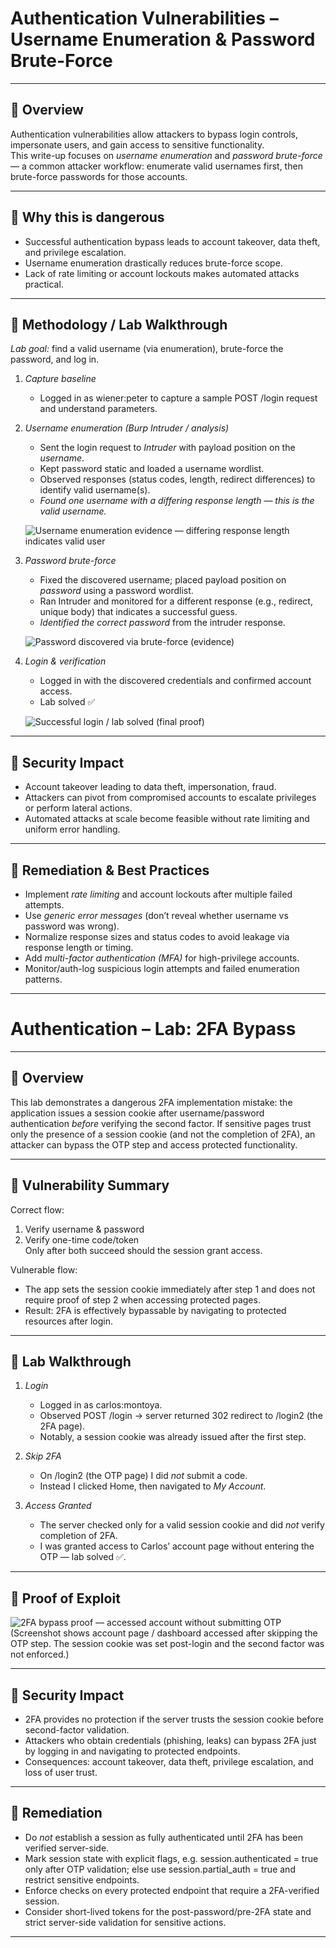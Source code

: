 # Authentication Vulnerabilities – Username Enumeration & Password Brute-Force

---

## 🔹 Overview
Authentication vulnerabilities allow attackers to bypass login controls, impersonate users, and gain access to sensitive functionality.  
This write-up focuses on *username enumeration* and *password brute-force* — a common attacker workflow: enumerate valid usernames first, then brute-force passwords for those accounts.

---

## 🔹 Why this is dangerous
- Successful authentication bypass leads to account takeover, data theft, and privilege escalation.  
- Username enumeration drastically reduces brute-force scope.  
- Lack of rate limiting or account lockouts makes automated attacks practical.

---

## 🔹 Methodology / Lab Walkthrough

*Lab goal:* find a valid username (via enumeration), brute-force the password, and log in.

1. *Capture baseline*
   - Logged in as wiener:peter to capture a sample POST /login request and understand parameters.

2. *Username enumeration (Burp Intruder / analysis)*
   - Sent the login request to *Intruder* with payload position on the *username*.
   - Kept password static and loaded a username wordlist.
   - Observed responses (status codes, length, redirect differences) to identify valid username(s).
   - *Found one username with a differing response length — this is the valid username.*

   ![Username enumeration evidence — differing response length indicates valid user](../images/auth-lab-username-enum.png)

3. *Password brute-force*
   - Fixed the discovered username; placed payload position on *password* using a password wordlist.
   - Ran Intruder and monitored for a different response (e.g., redirect, unique body) that indicates a successful guess.
   - *Identified the correct password* from the intruder response.

   ![Password discovered via brute-force (evidence)](../images/auth-lab-password-found.png)

4. *Login & verification*
   - Logged in with the discovered credentials and confirmed account access.
   - Lab solved ✅

   ![Successful login / lab solved (final proof)](../images/auth-lab-solved.png)

---

## 🔹 Security Impact
- Account takeover leading to data theft, impersonation, fraud.  
- Attackers can pivot from compromised accounts to escalate privileges or perform lateral actions.  
- Automated attacks at scale become feasible without rate limiting and uniform error handling.

---

## 🔹 Remediation & Best Practices
- Implement *rate limiting* and account lockouts after multiple failed attempts.  
- Use *generic error messages* (don’t reveal whether username vs password was wrong).  
- Normalize response sizes and status codes to avoid leakage via response length or timing.  
- Add *multi-factor authentication (MFA)* for high-privilege accounts.  
- Monitor/auth-log suspicious login attempts and failed enumeration patterns.

---

# Authentication – Lab: 2FA Bypass

---

## 🔹 Overview
This lab demonstrates a dangerous 2FA implementation mistake: the application issues a session cookie after username/password authentication *before* verifying the second factor. If sensitive pages trust only the presence of a session cookie (and not the completion of 2FA), an attacker can bypass the OTP step and access protected functionality.

---

## 🔹 Vulnerability Summary
Correct flow:
1. Verify username & password  
2. Verify one-time code/token  
Only after both succeed should the session grant access.

Vulnerable flow:
- The app sets the session cookie immediately after step 1 and does not require proof of step 2 when accessing protected pages.  
- Result: 2FA is effectively bypassable by navigating to protected resources after login.

---

## 🔹 Lab Walkthrough

1. *Login*  
   - Logged in as carlos:montoya.  
   - Observed POST /login → server returned 302 redirect to /login2 (the 2FA page).  
   - Notably, a session cookie was already issued after the first step.

2. *Skip 2FA*
   - On /login2 (the OTP page) I did *not* submit a code.  
   - Instead I clicked Home, then navigated to *My Account*.

3. *Access Granted*
   - The server checked only for a valid session cookie and did *not* verify completion of 2FA.  
   - I was granted access to Carlos’ account page without entering the OTP — lab solved ✅.

---

## 🔹 Proof of Exploit
![2FA bypass proof — accessed account without submitting OTP](../images/auth-2fa-bypass-solved.png)  
(Screenshot shows account page / dashboard accessed after skipping the OTP step. The session cookie was set post-login and the second factor was not enforced.)

---

## 🔹 Security Impact
- 2FA provides no protection if the server trusts the session cookie before second-factor validation.  
- Attackers who obtain credentials (phishing, leaks) can bypass 2FA just by logging in and navigating to protected endpoints.  
- Consequences: account takeover, data theft, privilege escalation, and loss of user trust.

---

## 🔹 Remediation
- Do *not* establish a session as fully authenticated until 2FA has been verified server-side.  
- Mark session state with explicit flags, e.g. session.authenticated = true only after OTP validation; else use session.partial_auth = true and restrict sensitive endpoints.  
- Enforce checks on every protected endpoint that require a 2FA-verified session.  
- Consider short-lived tokens for the post-password/pre-2FA state and strict server-side validation for sensitive actions.

---
